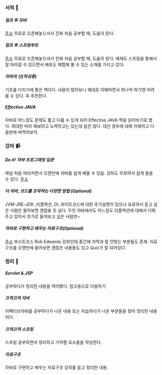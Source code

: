 ### 서적 📗

##### 점프 투 자바
[주소](https://wikidocs.net/book/31)
무료로 오픈해놓으셔서 진짜 처음 공부할 때, 도움이 된다.

##### 점프 투 스프링부트
[주소](https://wikidocs.net/book/7601)
무료로 오픈해놓으셔서 진짜 처음 공부할 때, 도움이 된다.
예제도 스프링을 통해서 잘 따라갈 수 있으면서 배포도 체험해 볼 수 있는 소재를 가지고 있다.

##### 자바의 신(작성중)

기초를 다지기에 좋은 책이다. 내용이 많아보니 재대로 이해하면서 하나씩 하기엔 어려울 수 있다.
꼭 추천한다.

##### Effective JAVA

자바로 어느정도 문제도 풀고 다룰 수 있게 되어 Effective JAVA 책을 읽어보기로 했다. 최대한 따라 해보려고 노력하고는 있는데 쉽진 않다.
대신 경우에 대해 이해하고 다음번에 써먹어보자.

### 강의 📹

##### Do it! 자바 프로그래밍 입문

제일 처음 따라치면서 오랜만에 자바를 쉽게 배울 수 있음. 강좌도 무료여서 쉽게 들을 수 있다.
[주소](https://www.inflearn.com/course/자바-프로그래밍-입문/)

##### 더 자바, 코드를 조작하는 다양한 방법 (Optional)

JVM-JRE-JDK ,리플렉션, DI, 바이트코드에 대한 추가설명이 있으나 유료여서 듣고 싶은 사람은 들어보면 괜찮을 듯 싶다.
두잇 자바에서도 어느정도 리플렉션에 대해서 다뤄주고 있어서 추가로 들어보고 싶은 사람만~

##### 자바로 구현하고 배우는 자료구조(Optional)
[주소](https://www.boostcourse.org/cs204/)
부스트코스 Rob Edwards 강좌인데 중간에 자막과 잘 안맞는 부분들도 존재.
자료구조를 오랜만에 들어보면 괜찮은 내용들도 있고 Quiz가 잘 되어있다.


### 정리 📓

##### Servlet & JSP

공부하다가 정리한 내용을 적어봤다. 참고용으로 이용하기

##### 끄적끄적 자바

이펙티브자바를 공부하다가 나온 내용 또는 자습하다가 나온 부분들을 찾아 정리한 내용이다.

##### 끄적끄적 스프링

스프링 공부하면서 정리하고 기억할 요소들을 작성한다.

##### 자료구조

자바로 구현하고 배우는 자료구조 강의를 듣고 정리한 내용.